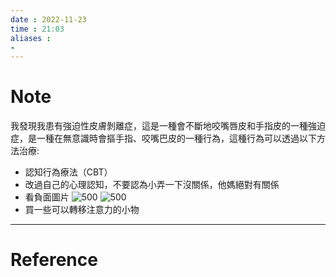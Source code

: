 ```yaml
---
date : 2022-11-23
time : 21:03
aliases :
- 
---
```

# Note
我發現我患有強迫性皮膚剝離症，這是一種會不斷地咬嘴唇皮和手指皮的一種強迫症，是一種在無意識時會摳手指、咬嘴巴皮的一種行為，這種行為可以透過以下方法治療: 
- 認知行為療法（CBT）
- 改過自己的心理認知，不要認為小弄一下沒關係，他媽絕對有關係
- 看負面圖片
![500](Pasted%20image%2020221123212639.png)
![500](Pasted%20image%2020221123212720.png)
- 買一些可以轉移注意力的小物
---
# Reference

